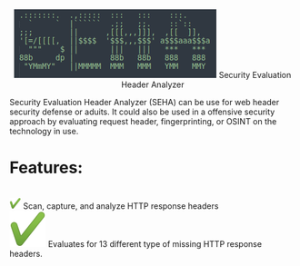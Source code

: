 
<center><img src="/images/SEHA.png" alt="Alt text" title="Optional title">
Security  Evaluation  Header  Analyzer</center>

<p> Security Evaluation Header Analyzer (SEHA) can be use for web header security defense or aduits. It could also
be used in a offensive security approach by evaluating request header, fingerprinting, or OSINT on the technology
in use.</p>

<h1>Features:</h1><br>
<img src="https://github.com/1KevinFigueroa/SEHA/blob/main/images/greenCheck.png" alt="green check" title="Green Check" height="20" weight="20"> Scan, capture, and analyze HTTP response headers<br>
<img src="https://github.com/1KevinFigueroa/SEHA/blob/main/images/greenCheck.png" alt="green check" title="Green Check" width:60px ; height:60px> Evaluates for 13 different type of missing HTTP response headers.<br>